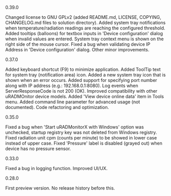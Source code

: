 0.39.0

 Changed license to GNU GPLv2 (added README.md, LICENSE, COPYING, CHANGELOG.md files to solution directory).
 Added system tray notifications when temperature/radiation readings are reaching the configured threshold.
 Added tooltips (balloons) for textbox inputs in 'Device configuration' dialog when invalid values are entered.
 System tray context menu is shown on the right side of the mouse cursor.
 Fixed a bug when validating device IP Address in 'Device configuration' dialog.
 Other minor improvements.

0.37.0
 
 Added keyboard shortcut (F9) to minimize application.
 Added ToolTip text for system tray (notification area) icon.
 Added a new system tray icon that is shown when an error occurs.
 Added support for specifying port number along with IP address (e.g.: 192.168.0.1:8080).
 Log events when ServerResponseCode is not 200 (OK).
 Improved compatibility with other uRADMOnitor device models.
 Added 'View device online data' item in Tools menu.
 Added command line parameter for advanced usage (not documented).
 Code refactoring and optimization.

0.35.0

 Fixed a bug when 'Start uRADMonitorX with Windows' option was unchecked, startup registry key was not deleted from Windows registry.
 Fixed radiation unit cpm (counts per minute) to be showed in lower case instead of upper case.
 Fixed 'Pressure' label is disabled (grayed out) when device has no pressure sensor.

0.33.0

 Fixed a bug in logging function.
 Improved UI/UX.

0.28.0

 First preview version. No release history before this.